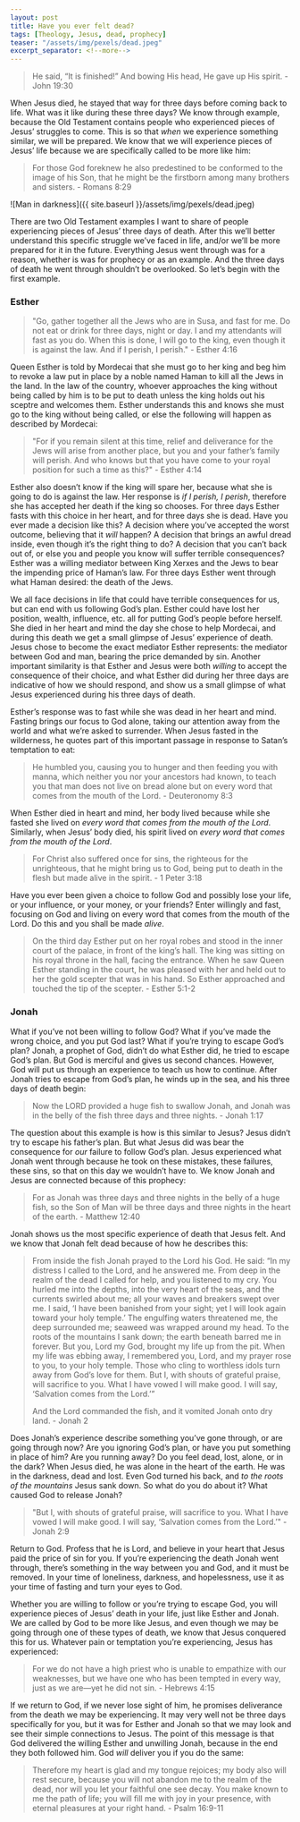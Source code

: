 ```yaml
---
layout: post
title: Have you ever felt dead?
tags: [Theology, Jesus, dead, prophecy]
teaser: "/assets/img/pexels/dead.jpeg"
excerpt_separator: <!--more-->
---
```


>He said, “It is finished!” And bowing His head, He gave up His spirit. - John 19:30

When Jesus died, he stayed that way for three days before coming back to life. What was it like during these three days? We know through example, because the Old Testament contains people who experienced pieces of Jesus’ struggles to come. This is so that *when* we experience something similar, we will be prepared. We know that we will experience pieces of Jesus’ life because we are specifically called to be more like him:

>For those God foreknew he also predestined to be conformed to the image of his Son, that he might be the firstborn among many brothers and sisters. - Romans 8:29

<!--more-->

![Man in darkness]({{ site.baseurl }}/assets/img/pexels/dead.jpeg)

There are two Old Testament examples I want to share of people experiencing pieces of Jesus’ three days of death. After this we’ll better understand this specific struggle we’ve faced in life, and/or we’ll be more prepared for it in the future. Everything Jesus went through was for a reason, whether is was for prophecy or as an example. And the three days of death he went through shouldn’t be overlooked. So let’s begin with the first example.

### Esther

>"Go, gather together all the Jews who are in Susa, and fast for me. Do not eat or drink for three days, night or day. I and my attendants will fast as you do. When this is done, I will go to the king, even though it is against the law. And if I perish, I perish." - Esther 4:16

Queen Esther is told by Mordecai that she must go to her king and beg him to revoke a law put in place by a noble named Haman to kill all the Jews in the land. In the law of the country, whoever approaches the king without being called by him is to be put to death unless the king holds out his sceptre and welcomes them. Esther understands this and knows she must go to the king without being called, or else the following will happen as described by Mordecai:

>"For if you remain silent at this time, relief and deliverance for the Jews will arise from another place, but you and your father’s family will perish. And who knows but that you have come to your royal position for such a time as this?" - Esther 4:14

Esther also doesn’t know if the king will spare her, because what she is going to do is against the law. Her response is *if I perish, I perish*, therefore she has accepted her death if the king so chooses. For three days Esther fasts with this choice in her heart, and for three days she is dead. Have you ever made a decision like this? A decision where you’ve accepted the worst outcome, believing that it *will* happen? A decision that brings an awful dread inside, even though it’s the right thing to do? A decision that you can’t back out of, or else you and people you know will suffer terrible consequences? Esther was a willing mediator between King Xerxes and the Jews to bear the impending price of Haman’s law. For three days Esther went through what Haman desired: the death of the Jews.

We all face decisions in life that could have terrible consequences for us, but can end with us following God’s plan. Esther could have lost her position, wealth, influence, etc. all for putting God’s people before herself. She died in her heart and mind the day she chose to help Mordecai, and during this death we get a small glimpse of Jesus’ experience of death. Jesus chose to become the exact mediator Esther represents: the mediator between God and man, bearing the price demanded by sin. Another important similarity is that Esther and Jesus were both *willing* to accept the consequence of their choice, and what Esther did during her three days are indicative of how we should respond, and show us a small glimpse of what Jesus experienced during his three days of death.

Esther’s response was to fast while she was dead in her heart and mind. Fasting brings our focus to God alone, taking our attention away from the world and what we’re asked to surrender. When Jesus fasted in the wilderness, he quotes part of this important passage in response to Satan’s temptation to eat:

>He humbled you, causing you to hunger and then feeding you with manna, which neither you nor your ancestors had known, to teach you that man does not live on bread alone but on every word that comes from the mouth of the Lord. - Deuteronomy 8:3

When Esther died in heart and mind, her body lived because while she fasted she lived on *every word that comes from the mouth of the Lord*. Similarly, when Jesus’ body died, his spirit lived on *every word that comes from the mouth of the Lord*.

>For Christ also suffered once for sins, the righteous for the unrighteous, that he might bring us to God, being put to death in the flesh but made alive in the spirit. - 1 Peter 3:18

Have you ever been given a choice to follow God and possibly lose your life, or your influence, or your money, or your friends? Enter willingly and fast, focusing on God and living on every word that comes from the mouth of the Lord. Do this and you shall be made *alive*.

>On the third day Esther put on her royal robes and stood in the inner court of the palace, in front of the king’s hall. The king was sitting on his royal throne in the hall, facing the entrance. When he saw Queen Esther standing in the court, he was pleased with her and held out to her the gold scepter that was in his hand. So Esther approached and touched the tip of the scepter. - Esther 5:1-2

### Jonah

What if you’ve not been willing to follow God? What if you’ve made the wrong choice, and you put God last? What if you’re trying to escape God’s plan? Jonah, a prophet of God, didn’t do what Esther did, he tried to escape God’s plan. But God is merciful and gives us second chances. However, God will put us through an experience to teach us how to continue. After Jonah tries to escape from God’s plan, he winds up in the sea, and his three days of death begin:

>Now the LORD provided a huge fish to swallow Jonah, and Jonah was in the belly of the fish three days and three nights. - Jonah 1:17

The question about this example is how is this similar to Jesus? Jesus didn’t try to escape his father’s plan. But what Jesus did was bear the consequence for *our* failure to follow God’s plan. Jesus experienced what Jonah went through because he took on these mistakes, these failures, these sins, so that on this day we wouldn’t have to. We know Jonah and Jesus are connected because of this prophecy:

>For as Jonah was three days and three nights in the belly of a huge fish, so the Son of Man will be three days and three nights in the heart of the earth. - Matthew 12:40

Jonah shows us the most specific experience of death that Jesus felt. And we know that Jonah felt dead because of how he describes this:

>From inside the fish Jonah prayed to the Lord his God.
>He said:
“In my distress I called to the Lord,
and he answered me.
From deep in the realm of the dead I called for help,
and you listened to my cry.
You hurled me into the depths,
into the very heart of the seas,
and the currents swirled about me;
all your waves and breakers
swept over me.
I said, ‘I have been banished
from your sight;
yet I will look again
toward your holy temple.’
The engulfing waters threatened me,
the deep surrounded me;
seaweed was wrapped around my head.
To the roots of the mountains I sank down;
the earth beneath barred me in forever.
But you, Lord my God,
brought my life up from the pit.
When my life was ebbing away,
I remembered you, Lord,
and my prayer rose to you,
to your holy temple.
Those who cling to worthless idols
turn away from God’s love for them.
But I, with shouts of grateful praise,
will sacrifice to you.
What I have vowed I will make good.
I will say, ‘Salvation comes from the Lord.’”
>
>And the Lord commanded the fish, and it vomited Jonah onto dry land. - Jonah 2

Does Jonah’s experience describe something you’ve gone through, or are going through now? Are you ignoring God’s plan, or have you put something in place of him? Are you running away? Do you feel dead, lost, alone, or in the dark? When Jesus died, he was alone in the heart of the earth. He was in the darkness, dead and lost. Even God turned his back, and *to the roots of the mountains* Jesus sank down. So what do you do about it? What caused God to release Jonah?

>"But I, with shouts of grateful praise,
will sacrifice to you.
What I have vowed I will make good.
I will say, ‘Salvation comes from the Lord.’" - Jonah 2:9

Return to God. Profess that he is Lord, and believe in your heart that Jesus paid the price of sin for you. If you’re experiencing the death Jonah went through, there’s something in the way between you and God, and it must be removed. In your time of loneliness, darkness, and hopelessness, use it as your time of fasting and turn your eyes to God.

Whether you are willing to follow or you’re trying to escape God, you will experience pieces of Jesus’ death in your life, just like Esther and Jonah. We are called by God to be more like Jesus, and even though we may be going through one of these types of death, we know that Jesus conquered this for us. Whatever pain or temptation you’re experiencing, Jesus has experienced:

>For we do not have a high priest who is unable to empathize with our weaknesses, but we have one who has been tempted in every way, just as we are—yet he did not sin. - Hebrews 4:15

If we return to God, if we never lose sight of him, he promises deliverance from the death we may be experiencing. It may very well not be three days specifically for you, but it was for Esther and Jonah so that we may look and see their simple connections to Jesus. The point of this message is that God delivered the willing Esther and unwilling Jonah, because in the end they both followed him. God *will* deliver you if you do the same:

>Therefore my heart is glad and my tongue rejoices;
    my body also will rest secure,
because you will not abandon me to the realm of the dead,
    nor will you let your faithful one see decay.
You make known to me the path of life;
    you will fill me with joy in your presence,
    with eternal pleasures at your right hand. - Psalm 16:9-11
